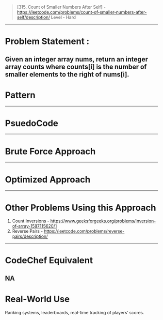 > [315. Count of Smaller Numbers After Self] - https://leetcode.com/problems/count-of-smaller-numbers-after-self/description/
> Level - Hard
--------------------------------------------------------------------------------------------------------------------------------------
# Problem Statement : 

Given an integer array nums, return an integer array counts where counts[i] is the number of smaller elements to the right of nums[i].
--------------------------------------------------------------------------------------------------------------------------------------
# Pattern
> 
--------------------------------------------------------------------------------------------------------------------------------------
# PsuedoCode

--------------------------------------------------------------------------------------------------------------------------------------
# Brute Force Approach


--------------------------------------------------------------------------------------------------------------------------------------
# Optimized Approach


--------------------------------------------------------------------------------------------------------------------------------------
# Other Problems Using this Approach
1. Count Inversions - https://www.geeksforgeeks.org/problems/inversion-of-array-1587115620/1
493. Reverse Pairs - https://leetcode.com/problems/reverse-pairs/description/
--------------------------------------------------------------------------------------------------------------------------------------
# CodeChef Equivalent
NA
--------------------------------------------------------------------------------------------------------------------------------------
# Real-World Use
Ranking systems, leaderboards, real-time tracking of players’ scores. 